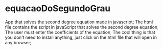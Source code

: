 # equacaoDoSegundoGrau
App that solves the second degree equation made in javascript;
The html file contains the script in javaScript that solves the second degree equation;
The user must enter the coefficients of the equation;
The cool thing is that you don't need to install anything, just click on the html file that will open in any browser;

